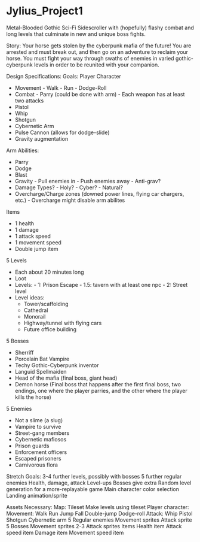 # Jylius_Project1

Metal-Blooded
Gothic Sci-Fi Sidescroller with (hopefully) flashy combat and long levels that culminate in new and unique boss fights.

Story: Your horse gets stolen by the cyberpunk mafia of the future! You are arrested and must break out, and then go on an adventure to reclaim your horse. You must fight your way through swaths of enemies in varied gothic-cyberpunk levels in order to be reunited with your companion.

Design Specifications:
 Goals:
  Player Character
   - Movement
    - Walk
    - Run
    - Dodge-Roll
   - Combat
    - Parry (could be done with arm)
    - Each weapon has at least two attacks
   - Pistol
   - Whip
   - Shotgun
   - Cybernetic Arm
   - Pulse Cannon (allows for dodge-slide)
   - Gravity augmentation

  Arm Abilities:
   - Parry
   - Dodge
   - Blast
   - Gravity
    - Pull enemies in
    - Push enemies away
    - Anti-grav?
   - Damage Types?
    - Holy?
    - Cyber?
    - Natural?
   - Overcharge/Charge zones (downed power lines, flying car chargers, etc.)
    - Overcharge might disable arm abilites

  Items
   - 1 health
   - 1 damage
   - 1 attack speed
   - 1 movement speed
   - Double jump item
   
  5 Levels
   - Each about 20 minutes long
   - Loot
   - Levels:
    - 1: Prison Escape
    - 1.5: tavern with at least one npc
    - 2: Street level
   - Level ideas:
     - Tower/scaffolding
     - Cathedral
     - Monorail
     - Highway/tunnel with flying cars
     - Future office building
   
  5 Bosses
   - Sherriff
   - Porcelain Bat Vampire
   - Techy Gothic-Cyberpunk inventor
   - Languid Spellmaiden
   - Head of the mafia (final boss, giant head)
   - Demon horse (Final boss that happens after the first final boss, two endings, one where the player parries, and the other where the player kills the horse)

  5 Enemies
   - Not a slime (a slug)
   - Vampire to survive
   - Street-gang members
   - Cybernetic mafiosos
   - Prison guards
   - Enforcement officers
   - Escaped prisoners
   - Carnivorous flora
 
 Stretch Goals:
  3-4 further levels, possibly with bosses
  5 further regular enemies
  Health, damage, attack
  Level-ups
  Bosses give extra
  Random level generation for a more-replayable game
  Main character color selection
  Landing animation/sprite
 
 Assets Necessary:
  Map:
   Tileset
   Make levels using tileset
  Player character:
   Movement:
    Walk
    Run
    Jump
    Fall
    Double-jump
    Dodge-roll
   Attack:
    Whip
    Pistol
    Shotgun
    Cybernetic arm
  5 Regular enemies
   Movement sprites
   Attack sprite
  5 Bosses
   Movement sprites
   2-3 Attack sprites
  Items
   Health item
   Attack speed item
   Damage item
   Movement speed item
